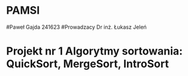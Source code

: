 # PAMSI
#Paweł Gajda 241623
#Prowadzacy Dr inż. Łukasz Jeleń
# Projekt nr 1 Algorytmy sortowania: QuickSort, MergeSort, IntroSort
